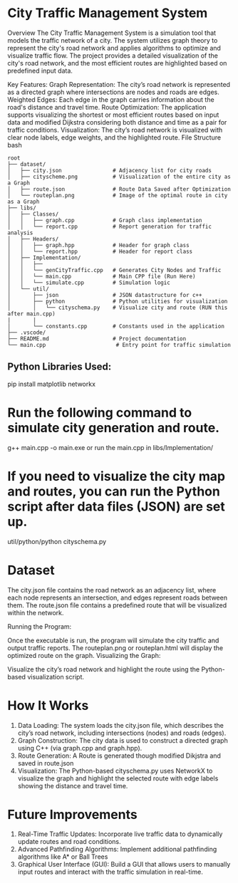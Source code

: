 # City Traffic Management System
Overview
The City Traffic Management System is a simulation tool that models the traffic network of a city. The system utilizes graph theory to represent the city's road network and applies algorithms to optimize and visualize traffic flow. The project provides a detailed visualization of the city's road network, and the most efficient routes are highlighted based on predefined input data.

Key Features:
Graph Representation: The city’s road network is represented as a directed graph where intersections are nodes and roads are edges.
Weighted Edges: Each edge in the graph carries information about the road's distance and travel time.
Route Optimization: The application supports visualizing the shortest or most efficient routes based on input data and modified Dijkstra considering both distance and time as a pair for traffic conditions.
Visualization: The city’s road network is visualized with clear node labels, edge weights, and the highlighted route.
File Structure
bash

```
root
├── dataset/
│   ├── city.json                # Adjacency list for city roads
│   ├── cityscheme.png           # Visualization of the entire city as a Graph
│   ├── route.json               # Route Data Saved after Optimization 
│   └── routeplan.png            # Image of the optimal route in city as a Graph
├── libs/
│   ├── Classes/
│   │   ├── graph.cpp            # Graph class implementation
│   │   └── report.cpp           # Report generation for traffic analysis
│   ├── Headers/
│   │   ├── graph.hpp            # Header for graph class
│   │   └── report.hpp           # Header for report class
│   ├── Implementation/
│   │   ├──
│   │   └── genCityTraffic.cpp   # Generates City Nodes and Traffic
│   │   └── main.cpp             # Main CPP file (Run Here)
│   │   └── simulate.cpp         # Simulation logic
│   └── util/
│       ├── json                 # JSON datastructure for c++
│       ├── python               # Python utilities for visualization
│       │   └── cityschema.py    # Visualize city and route (RUN this after main.cpp)
|       |   
│       └── constants.cpp        # Constants used in the application
├── .vscode/
├── README.md                    # Project documentation
└── main.cpp                      # Entry point for traffic simulation
```

## Python Libraries Used:
pip install matplotlib networkx

# Run the following command to simulate city generation and route.
g++ main.cpp -o main.exe or run the main.cpp in libs/Implementation/



# If you need to visualize the city map and routes, you can run the Python script after data files (JSON) are set up.
util/python/python cityschema.py

# Dataset
The city.json file contains the road network as an adjacency list, where each node represents an intersection, and edges represent roads between them.
The route.json file contains a predefined route that will be visualized within the network.

Running the Program:

Once the executable is run, the program will simulate the city traffic and output traffic reports.
The routeplan.png or routeplan.html will display the optimized route on the graph.
Visualizing the Graph:

Visualize the city’s road network and highlight the route using the Python-based visualization script.

# How It Works
1. Data Loading: The system loads the city.json file, which describes the city’s road network, including intersections (nodes) and roads (edges).
2. Graph Construction: The city data is used to construct a directed graph using C++ (via graph.cpp and graph.hpp).
3. Route Generation: A Route is generated though modified Dikjstra and saved in route.json
4. Visualization: The Python-based cityschema.py uses NetworkX to visualize the graph and highlight the selected route with edge labels showing the distance and travel time.

# Future Improvements
1. Real-Time Traffic Updates: Incorporate live traffic data to dynamically update routes and road conditions.
2. Advanced Pathfinding Algorithms: Implement additional pathfinding algorithms like A* or Ball Trees
3. Graphical User Interface (GUI): Build a GUI that allows users to manually input routes and interact with the traffic simulation in real-time.